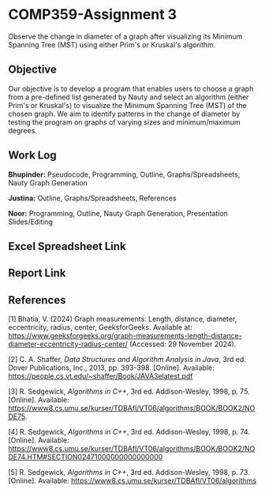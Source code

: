 # COMP359-Assignment 3

Observe the change in diameter of a graph after visualizing its Minimum Spanning Tree (MST) using either Prim's or Kruskal's algorithm. 

## Objective

Our objective is to develop a program that enables users to choose a graph from a pre-defined list generated by Nauty and select an algorithm (either Prim's or Kruskal's) to visualize the Minimum Spanning Tree (MST) of the chosen graph. We aim to identify patterns in the change of diameter by testing the program on graphs of varying sizes and minimum/maximum degrees.

## Work Log

**Bhupinder:** Pseudocode, Programming, Outline, Graphs/Spreadsheets, Nauty Graph Generation  

**Justina:** Outline, Graphs/Spreadsheets, References    

**Noor:** Programming, Outline, Nauty Graph Generation, Presentation Slides/Editing

## Excel Spreadsheet Link 

## Report Link

## References

[1]  Bhatia, V. (2024) Graph measurements: Length, distance, diameter, eccentricity, radius, center, GeeksforGeeks. Available at: https://www.geeksforgeeks.org/graph-measurements-length-distance-diameter-eccentricity-radius-center/ (Accessed: 29 November 2024). 

[2] C. A. Shaffer, *Data Structures and Algorithm Analysis in Java*, 3rd ed. Dover Publications, Inc., 2013, pp. 393-398. [Online]. Available: https://people.cs.vt.edu/~shaffer/Book/JAVA3elatest.pdf

[3] R. Sedgewick, *Algorithms in C++*, 3rd ed. Addison-Wesley, 1998, p. 75. [Online]. Available: https://www8.cs.umu.se/kurser/TDBAfl/VT06/algorithms/BOOK/BOOK2/NODE75.

[4] R. Sedgewick, *Algorithms in C++*, 3rd ed. Addison-Wesley, 1998, p. 74. [Online]. Available: https://www8.cs.umu.se/kurser/TDBAfl/VT06/algorithms/BOOK/BOOK2/NODE74.HTM#SECTION02471000000000000000

[5] R. Sedgewick, *Algorithms in C++*, 3rd ed. Addison-Wesley, 1998, p. 73. [Online]. Available: https://www8.cs.umu.se/kurser/TDBAfl/VT06/algorithms
